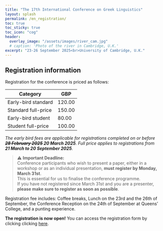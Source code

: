 ```yaml
---
title: "The 17th International Conference on Greek Linguistics"
layout: splash
permalink: /en_registration/
toc: true
toc_sticky: true
toc_icon: "cog"
header:
  overlay_image: "/assets/images/river_cam.jpg"
  # caption: 'Photo of the river in Cambridge, U.K.'
excerpt: "23-26 September 2025<br>University of Cambridge, U.K."
---
```


## Registration information

Registration for the conference is priced as follows:

| Category | GBP |
| --- | --- |
| Early-bird standard | 120.00 |
| Standard full-price | 150.00 |
| Early-bird student | 80.00 |
| Student full-price | 100.00 |

*The early bird fees are applicable for registrations completed on or before **~~28 February 2025~~ 20 March 2025**. Full price applies to registrations from **21 March to 20 September 2025**.*

> ⚠ **Important Deadline:**  
> Conference participants who wish to present a paper, either in a workshop or as an individual presentation, **must register by Monday, March 31st**.  
> This is essential for us to finalise the conference programme.  
> If you have not registered since March 31st and you are a presenter, **please make sure to register as soon as possible**.  

Registration fee includes: Coffee breaks, Lunch on the 23rd and the 26th of September, the Conference Reception on the 24th of September at Queens’ College, and a punting experience.

**The registration is now open!**
You can access the registration form by clicking clicking [here](https://onlinesales.admin.cam.ac.uk/conferences-and-events/modern-medieval-languages/greek-linguistics/the-17th-international-conference-on-greek-linguistics-september-2025).
